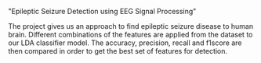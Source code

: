 "Epileptic Seizure Detection using EEG Signal Processing"

The project gives us an approach to find epileptic seizure disease to human brain. Different combinations of the features are applied from the dataset to our LDA classifier model. The accuracy, precision, recall and f1score are then compared in order to get the best set of features for detection.
 
